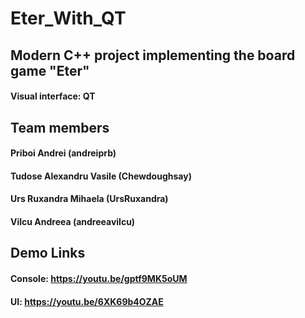 # Eter_With_QT

## Modern C++ project implementing the board game "Eter"
#### Visual interface: QT

## Team members
#### Priboi Andrei (andreiprb)
#### Tudose Alexandru Vasile (Chewdoughsay)
#### Urs Ruxandra Mihaela (UrsRuxandra)
#### Vilcu Andreea (andreeavilcu)

## Demo Links
#### Console: https://youtu.be/gptf9MK5oUM
#### UI: https://youtu.be/6XK69b4OZAE
